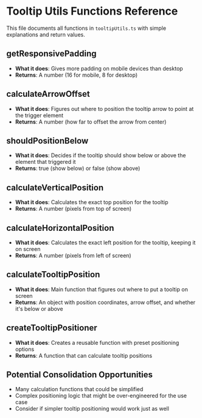 # Tooltip Utils Functions Reference

This file documents all functions in `tooltipUtils.ts` with simple explanations and return values.

## **getResponsivePadding**
- **What it does**: Gives more padding on mobile devices than desktop
- **Returns**: A number (16 for mobile, 8 for desktop)

## **calculateArrowOffset**
- **What it does**: Figures out where to position the tooltip arrow to point at the trigger element
- **Returns**: A number (how far to offset the arrow from center)

## **shouldPositionBelow**
- **What it does**: Decides if the tooltip should show below or above the element that triggered it
- **Returns**: true (show below) or false (show above)

## **calculateVerticalPosition**
- **What it does**: Calculates the exact top position for the tooltip
- **Returns**: A number (pixels from top of screen)

## **calculateHorizontalPosition**
- **What it does**: Calculates the exact left position for the tooltip, keeping it on screen
- **Returns**: A number (pixels from left of screen)

## **calculateTooltipPosition**
- **What it does**: Main function that figures out where to put a tooltip on screen
- **Returns**: An object with position coordinates, arrow offset, and whether it's below or above

## **createTooltipPositioner**
- **What it does**: Creates a reusable function with preset positioning options
- **Returns**: A function that can calculate tooltip positions

## Potential Consolidation Opportunities
- Many calculation functions that could be simplified
- Complex positioning logic that might be over-engineered for the use case
- Consider if simpler tooltip positioning would work just as well